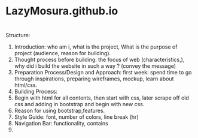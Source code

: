 # LazyMosura.github.io
# 
Structure: 
1. Introduction: who am i, what is the project, What is the purpose of project (audience, reason for building).
2. Thought process before building: the focus of web (characteristics,), why did i build the website in such a way ? (convey the message)
3. Preparation Process/Design and Approach: first week: spend time to go through inspirations, preparing wireframes, mockup, learn about html/css. 
4. Building Process: 
 1. Begin with html for all contents, then start with css, later scrape off old css and adding in bootstrap and begin with new css.
 2. Reason for using bootstrap,features.
 3. Style Guide: font, number of colors, line break (hr)
 4. Navigation Bar: functionality, contains
 5. 
#
